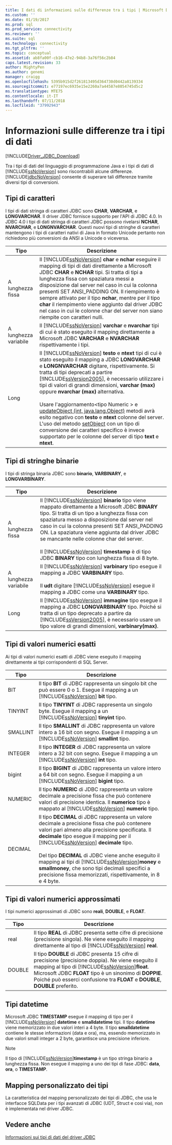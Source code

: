 ```yaml
---
title: I dati di informazioni sulle differenze tra i tipi | Microsoft Docs
ms.custom: ''
ms.date: 01/19/2017
ms.prod: sql
ms.prod_service: connectivity
ms.reviewer: ''
ms.suite: sql
ms.technology: connectivity
ms.tgt_pltfrm: ''
ms.topic: conceptual
ms.assetid: ab8fa00f-cb16-47e2-94b8-3a76f56c2b84
caps.latest.revision: 33
author: MightyPen
ms.author: genemi
manager: craigg
ms.openlocfilehash: 5395b915d2f261813495d364730d0442a8139334
ms.sourcegitcommit: e77197ec6935e15e2260a7a44587e8054745d5c2
ms.translationtype: MTE75
ms.contentlocale: it-IT
ms.lasthandoff: 07/11/2018
ms.locfileid: "37992943"
---
```

# <a name="understanding-data-type-differences"></a>Informazioni sulle differenze tra i tipi di dati
[!INCLUDE[Driver_JDBC_Download](../../includes/driver_jdbc_download.md)]

  Tra i tipi di dati del linguaggio di programmazione Java e i tipi di dati di [!INCLUDE[ssNoVersion](../../includes/ssnoversion_md.md)] sono riscontrabili alcune differenze. [!INCLUDE[jdbcNoVersion](../../includes/jdbcnoversion_md.md)] consente di superare tali differenze tramite diversi tipi di conversioni.  
  
## <a name="character-types"></a>Tipi di caratteri  
 I tipi di dati stringa di caratteri JDBC sono **CHAR**, **VARCHAR**, e **LONGVARCHAR**. Il driver JDBC fornisce supporto per l'API di JDBC 4.0. In JDBC 4.0 i tipi di dati stringa di caratteri JDBC possono rivelarsi **NCHAR**, **NVARCHAR**, e **LONGNVARCHAR**. Questi nuovi tipi di stringhe di caratteri mantengono i tipi di caratteri nativi di Java in formato Unicode pertanto non richiedono più conversioni da ANSI a Unicode o viceversa.  
  
|Tipo|Descrizione|  
|----------|-----------------|  
|A lunghezza fissa|Il [!INCLUDE[ssNoVersion](../../includes/ssnoversion_md.md)] **char** e **nchar** eseguire il mapping di tipi di dati direttamente a Microsoft JDBC **CHAR** e **NCHAR** tipi. Si tratta di tipi a lunghezza fissa con spaziatura messi a disposizione dal server nel caso in cui la colonna presenti SET ANSI_PADDING ON. Il riempimento è sempre attivato per il tipo **nchar**, mentre per il tipo **char** il riempimento viene aggiunto dal driver JDBC nel caso in cui le colonne char del server non siano riempite con caratteri nulli.|  
|A lunghezza variabile|Il [!INCLUDE[ssNoVersion](../../includes/ssnoversion_md.md)] **varchar** e **nvarchar** tipi di cui è stato eseguito il mapping direttamente a Microsoft JDBC **VARCHAR** e **NVARCHAR** rispettivamente i tipi.|  
|Long|Il [!INCLUDE[ssNoVersion](../../includes/ssnoversion_md.md)] **testo** e **ntext** tipi di cui è stato eseguito il mapping a JDBC **LONGVARCHAR** e **LONGNVARCHAR** digitare, rispettivamente. Si tratta di tipi deprecati a partire [!INCLUDE[ssVersion2005](../../includes/ssversion2005_md.md)], è necessario utilizzare i tipi di valori di grandi dimensioni, **varchar (max)** oppure **nvarchar (max)** alternativa.<br /><br /> Usare l'aggiornamento\<tipo Numeric > e [updateObject (int, java.lang.Object)](../../connect/jdbc/reference/updateobject-method-int-java-lang-object.md) metodi avrà esito negativo con **testo** e **ntext** colonne del server. L'uso del metodo [setObject](../../connect/jdbc/reference/setobject-method-sqlserverpreparedstatement.md) con un tipo di conversione dei caratteri specifico è invece supportato per le colonne del server di tipo **text** e **ntext**.|  
  
## <a name="binary-string-types"></a>Tipi di stringhe binarie  
 I tipi di stringa binaria JDBC sono **binario**, **VARBINARY**, e **LONGVARBINARY**.  
  
|Tipo|Descrizione|  
|----------|-----------------|  
|A lunghezza fissa|Il [!INCLUDE[ssNoVersion](../../includes/ssnoversion_md.md)] **binario** tipo viene mappato direttamente a Microsoft JDBC **BINARY** tipo. Si tratta di un tipo a lunghezza fissa con spaziatura messo a disposizione dal server nel caso in cui la colonna presenti SET ANSI_PADDING ON. La spaziatura viene aggiunta dal driver JDBC se mancante nelle colonne char del server.<br /><br /> Il [!INCLUDE[ssNoVersion](../../includes/ssnoversion_md.md)] **timestamp** è di tipo JDBC **BINARY** tipo con lunghezza fissa di 8 byte.|  
|A lunghezza variabile|Il [!INCLUDE[ssNoVersion](../../includes/ssnoversion_md.md)] **varbinary** tipo esegue il mapping a JDBC **VARBINARY** tipo.<br /><br /> Il **udt** digitare [!INCLUDE[ssNoVersion](../../includes/ssnoversion_md.md)] esegue il mapping a JDBC come una **VARBINARY** tipo.|  
|Long|Il [!INCLUDE[ssNoVersion](../../includes/ssnoversion_md.md)] **immagine** tipo esegue il mapping a JDBC **LONGVARBINARY** tipo. Poiché si tratta di un tipo deprecato a partire da [!INCLUDE[ssVersion2005](../../includes/ssversion2005_md.md)], è necessario usare un tipo valore di grandi dimensioni, **varbinary(max)**.|  
  
## <a name="exact-numeric-types"></a>Tipi di valori numerici esatti  
 Ai tipi di valori numerici esatti di JDBC viene eseguito il mapping direttamente ai tipi corrispondenti di SQL Server.  
  
|Tipo|Descrizione|  
|----------|-----------------|  
|BIT|Il tipo **BIT** di JDBC rappresenta un singolo bit che può essere 0 o 1. Esegue il mapping a un [!INCLUDE[ssNoVersion](../../includes/ssnoversion_md.md)] **bit** tipo.|  
|TINYINT|Il tipo **TINYINT** di JDBC rappresenta un singolo byte. Esegue il mapping a un [!INCLUDE[ssNoVersion](../../includes/ssnoversion_md.md)] **tinyint** tipo.|  
|SMALLINT|Il tipo **SMALLINT** di JDBC rappresenta un valore intero a 16 bit con segno. Esegue il mapping a un [!INCLUDE[ssNoVersion](../../includes/ssnoversion_md.md)] **smallint** tipo.|  
|INTEGER|Il tipo **INTEGER** di JDBC rappresenta un valore intero a 32 bit con segno. Esegue il mapping a un [!INCLUDE[ssNoVersion](../../includes/ssnoversion_md.md)] **int** tipo.|  
|bigint|Il tipo **BIGINT** di JDBC rappresenta un valore intero a 64 bit con segno. Esegue il mapping a un [!INCLUDE[ssNoVersion](../../includes/ssnoversion_md.md)] **bigint** tipo.|  
|NUMERIC|Il tipo **NUMERIC** di JDBC rappresenta un valore decimale a precisione fissa che può contenere valori di precisione identica. Il **numerico** tipo è mappato al [!INCLUDE[ssNoVersion](../../includes/ssnoversion_md.md)] **numeric** tipo.|  
|DECIMAL|Il tipo **DECIMAL** di JDBC rappresenta un valore decimale a precisione fissa che può contenere valori pari almeno alla precisione specificata. Il **decimale** tipo esegue il mapping per il [!INCLUDE[ssNoVersion](../../includes/ssnoversion_md.md)] **decimale** tipo.<br /><br /> Del tipo **DECIMAL** di JDBC viene anche eseguito il mapping ai tipi di [!INCLUDE[ssNoVersion](../../includes/ssnoversion_md.md)]**money** e **smallmoney**, che sono tipi decimali specifici a precisione fissa memorizzati, rispettivamente, in 8 e 4 byte.|  
  
## <a name="approximate-numeric-types"></a>Tipi di valori numerici approssimati  
 I tipi numerici approssimati di JDBC sono **reali**, **DOUBLE**, e **FLOAT**.  
  
|Tipo|Descrizione|  
|----------|-----------------|  
|real|Il tipo **REAL** di JDBC presenta sette cifre di precisione (precisione singola). Ne viene eseguito il mapping direttamente al tipo di [!INCLUDE[ssNoVersion](../../includes/ssnoversion_md.md)] **real**.|  
|DOUBLE|Il tipo **DOUBLE** di JDBC presenta 15 cifre di precisione (precisione doppia). Ne viene eseguito il mapping al tipo di [!INCLUDE[ssNoVersion](../../includes/ssnoversion_md.md)]**float**. Microsoft JDBC **FLOAT** tipo è un sinonimo di **DOPPIE**. Poiché può esserci confusione tra **FLOAT** e **DOUBLE**, **DOUBLE** preferito.|  
  
## <a name="datetime-types"></a>Tipi datetime  
 Microsoft JDBC **TIMESTAMP** esegue il mapping di tipo per il [!INCLUDE[ssNoVersion](../../includes/ssnoversion_md.md)] **datetime** e **smalldatetime** tipi. Il tipo **datetime** viene memorizzato in due valori interi a 4 byte. Il tipo **smalldatetime** contiene le stesse informazioni (data e ora), ma, essendo memorizzato in due valori small integer a 2 byte, garantisce una precisione inferiore.  
  
> [!NOTE]  
>  Il tipo di [!INCLUDE[ssNoVersion](../../includes/ssnoversion_md.md)]**timestamp** è un tipo stringa binario a lunghezza fissa. Non esegue il mapping a uno dei tipi di fase JDBC: **data**, **ora**, o **TIMESTAMP**.  
  
## <a name="custom-type-mapping"></a>Mapping personalizzato dei tipi  
 La caratteristica del mapping personalizzato dei tipi di JDBC, che usa le interfacce SQLData per i tipi avanzati di JDBC (UDT, Struct e così via), non è implementata nel driver JDBC.  
  
## <a name="see-also"></a>Vedere anche  
 [Informazioni sui tipi di dati del driver JDBC](../../connect/jdbc/understanding-the-jdbc-driver-data-types.md)  
  
  
